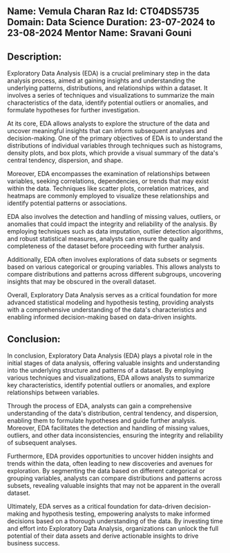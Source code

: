 Name: Vemula Charan Raz
Id: CT04DS5735
Domain: Data Science
Duration: 23-07-2024 to 23-08-2024
Mentor Name: Sravani Gouni
--------------------------
Description:
-------------
Exploratory Data Analysis (EDA) is a crucial preliminary step in the data analysis process, aimed at gaining insights and understanding the underlying patterns, distributions, and relationships within a dataset. It involves a series of techniques and visualizations to summarize the main characteristics of the data, identify potential outliers or anomalies, and formulate hypotheses for further investigation.

At its core, EDA allows analysts to explore the structure of the data and uncover meaningful insights that can inform subsequent analyses and decision-making. One of the primary objectives of EDA is to understand the distributions of individual variables through techniques such as histograms, density plots, and box plots, which provide a visual summary of the data's central tendency, dispersion, and shape.

Moreover, EDA encompasses the examination of relationships between variables, seeking correlations, dependencies, or trends that may exist within the data. Techniques like scatter plots, correlation matrices, and heatmaps are commonly employed to visualize these relationships and identify potential patterns or associations.

EDA also involves the detection and handling of missing values, outliers, or anomalies that could impact the integrity and reliability of the analysis. By employing techniques such as data imputation, outlier detection algorithms, and robust statistical measures, analysts can ensure the quality and completeness of the dataset before proceeding with further analysis.

Additionally, EDA often involves explorations of data subsets or segments based on various categorical or grouping variables. This allows analysts to compare distributions and patterns across different subgroups, uncovering insights that may be obscured in the overall dataset.

Overall, Exploratory Data Analysis serves as a critical foundation for more advanced statistical modeling and hypothesis testing, providing analysts with a comprehensive understanding of the data's characteristics and enabling informed decision-making based on data-driven insights.

Conclusion:
-----------
In conclusion, Exploratory Data Analysis (EDA) plays a pivotal role in the initial stages of data analysis, offering valuable insights and understanding into the underlying structure and patterns of a dataset. By employing various techniques and visualizations, EDA allows analysts to summarize key characteristics, identify potential outliers or anomalies, and explore relationships between variables. 

Through the process of EDA, analysts can gain a comprehensive understanding of the data's distribution, central tendency, and dispersion, enabling them to formulate hypotheses and guide further analysis. Moreover, EDA facilitates the detection and handling of missing values, outliers, and other data inconsistencies, ensuring the integrity and reliability of subsequent analyses.

Furthermore, EDA provides opportunities to uncover hidden insights and trends within the data, often leading to new discoveries and avenues for exploration. By segmenting the data based on different categorical or grouping variables, analysts can compare distributions and patterns across subsets, revealing valuable insights that may not be apparent in the overall dataset.

Ultimately, EDA serves as a critical foundation for data-driven decision-making and hypothesis testing, empowering analysts to make informed decisions based on a thorough understanding of the data. By investing time and effort into Exploratory Data Analysis, organizations can unlock the full potential of their data assets and derive actionable insights to drive business success.
